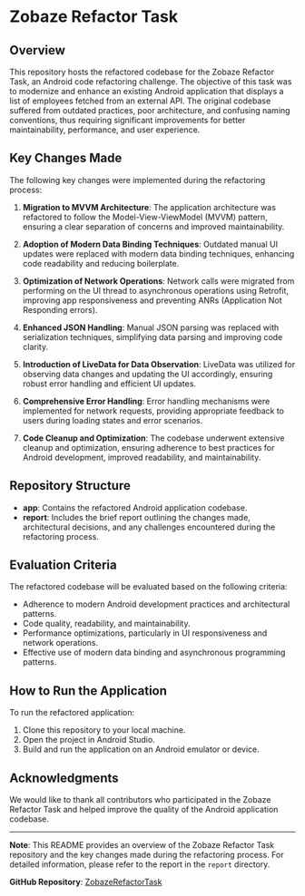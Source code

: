 # Zobaze Refactor Task

## Overview
This repository hosts the refactored codebase for the Zobaze Refactor Task, an Android code refactoring challenge. The objective of this task was to modernize and enhance an existing Android application that displays a list of employees fetched from an external API. The original codebase suffered from outdated practices, poor architecture, and confusing naming conventions, thus requiring significant improvements for better maintainability, performance, and user experience.

## Key Changes Made
The following key changes were implemented during the refactoring process:

1. **Migration to MVVM Architecture**: The application architecture was refactored to follow the Model-View-ViewModel (MVVM) pattern, ensuring a clear separation of concerns and improved maintainability.
   
2. **Adoption of Modern Data Binding Techniques**: Outdated manual UI updates were replaced with modern data binding techniques, enhancing code readability and reducing boilerplate.

3. **Optimization of Network Operations**: Network calls were migrated from performing on the UI thread to asynchronous operations using Retrofit, improving app responsiveness and preventing ANRs (Application Not Responding errors).

4. **Enhanced JSON Handling**: Manual JSON parsing was replaced with serialization techniques, simplifying data parsing and improving code clarity.

5. **Introduction of LiveData for Data Observation**: LiveData was utilized for observing data changes and updating the UI accordingly, ensuring robust error handling and efficient UI updates.

6. **Comprehensive Error Handling**: Error handling mechanisms were implemented for network requests, providing appropriate feedback to users during loading states and error scenarios.

7. **Code Cleanup and Optimization**: The codebase underwent extensive cleanup and optimization, ensuring adherence to best practices for Android development, improved readability, and maintainability.

## Repository Structure
- **app**: Contains the refactored Android application codebase.
- **report**: Includes the brief report outlining the changes made, architectural decisions, and any challenges encountered during the refactoring process.

## Evaluation Criteria
The refactored codebase will be evaluated based on the following criteria:
- Adherence to modern Android development practices and architectural patterns.
- Code quality, readability, and maintainability.
- Performance optimizations, particularly in UI responsiveness and network operations.
- Effective use of modern data binding and asynchronous programming patterns.

## How to Run the Application
To run the refactored application:
1. Clone this repository to your local machine.
2. Open the project in Android Studio.
3. Build and run the application on an Android emulator or device.

## Acknowledgments
We would like to thank all contributors who participated in the Zobaze Refactor Task and helped improve the quality of the Android application codebase.

---
**Note**: This README provides an overview of the Zobaze Refactor Task repository and the key changes made during the refactoring process. For detailed information, please refer to the report in the `report` directory.

**GitHub Repository**: [ZobazeRefactorTask](https://github.com/abhayShirbhate/ZobazeRefractorTask.git)
